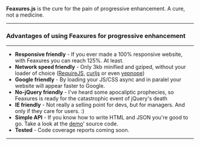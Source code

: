 <p class="lead">
	<strong>Feaxures.js</strong> is the cure for the pain of progressive enhancement. A cure, not a medicine.
</p>

<hr/>
<h3>Advantages of using Feaxures for progressive enhancement</h3>
<hr/>

* <strong>Responsive friendly</strong> -  If you ever made a 100% responsive website, with Feaxures you can reach 125%. At least.
* <strong>Network speed friendly</strong> -  Only 3kb minified and gziped, without your loader of choice (<a href="http://www.requirejs.org">RequireJS</a>, <a href="https://github.com/cujojs/curl‎">curljs</a> or even <a href="http://yepnopejs.com/">yepnope</a>)
* <strong>Google friendly</strong> -  By loading your JS/CSS async and in paralel your website will appear faster to Google.
* <strong>No-jQuery friendly</strong> -  I've heard some apocaliptic prophecies, so Feaxures is ready for the catastrophic event of jQuery's death
* <strong>IE friendly</strong> -  Not really a selling point for devs, but for managers. And only if they care for users. :)
* <strong>Simple API</strong> -  If you know how to write HTML and JSON you're good to go. Take a look at the <a href="demo/">demo</a>' source code.
* <strong>Tested</strong> -  Code coverage reports coming soon.


<div class="clear"></div>
<hr/>
